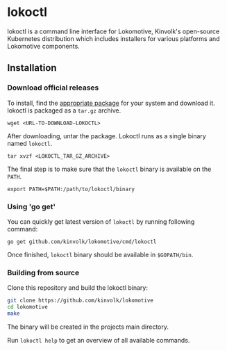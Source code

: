 # lokoctl

lokoctl is a command line interface for Lokomotive, Kinvolk's open-source Kubernetes distribution
which includes installers for various platforms and Lokomotive components.

## Installation

### Download official releases

To install, find the [appropriate
package](https://github.com/kinvolk/lokomotive/releases) for your system and
download it. lokoctl is packaged as a `tar.gz` archive.

```console
wget <URL-TO-DOWNLOAD-LOKOCTL>
```
After downloading, untar the package. Lokoctl runs as a single binary named `lokoctl`.

```console
tar xvzf <LOKOCTL_TAR_GZ_ARCHIVE>
```

The final step is to make sure that the `lokoctl` binary is available on the `PATH`.

```console
export PATH=$PATH:/path/to/lokoctl/binary
```

### Using 'go get'

You can quickly get latest version of `lokoctl` by running following command:
```
go get github.com/kinvolk/lokomotive/cmd/lokoctl
```

Once finished, `lokoctl` binary should be available in `$GOPATH/bin`.

### Building from source

Clone this repository and build the lokoctl binary:

```bash
git clone https://github.com/kinvolk/lokomotive
cd lokomotive
make
```

The binary will be created in the projects main directory.

Run `lokoctl help` to get an overview of all available commands.

